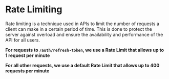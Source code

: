 # Rate Limiting

Rate limiting is a technique used in APIs to limit the number of requests a client can make in a certain period of time. This is done to protect the server against overload and ensure the availability and performance of the API for all users.

**For requests to `/auth/refresh-token`, we use a Rate Limit that allows up to 1 request per minute**

**For all other requests, we use a default Rate Limit that allows up to 400 requests per minute**
